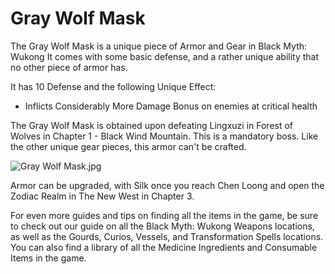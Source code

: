 # Gray Wolf Mask

The Gray Wolf Mask is a unique piece of Armor and Gear in Black Myth: Wukong It comes with some basic defense, and a rather unique ability that no other piece of armor has. 

It has 10 Defense and the following Unique Effect: 

  * Inflicts Considerably More Damage Bonus on enemies at critical health

The Gray Wolf Mask is obtained upon defeating Lingxuzi in Forest of Wolves in Chapter 1 - Black Wind Mountain. This is a mandatory boss. Like the other unique gear pieces, this armor can't be crafted. 

![Gray Wolf Mask.jpg](https://oyster.ignimgs.com/mediawiki/apis.ign.com/black-myth-wukong/1/13/Gray_Wolf_Mask.jpg)

Armor can be upgraded, with Silk once you reach Chen Loong and open the Zodiac Realm in The New West in Chapter 3. 

For even more guides and tips on finding all the items in the game, be sure to check out our guide on all the Black Myth: Wukong Weapons locations, as well as the Gourds, Curios, Vessels, and Transformation Spells locations. You can also find a library of all the Medicine Ingredients and Consumable Items in the game. 
